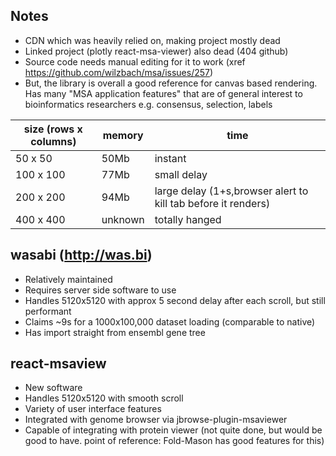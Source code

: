 ## Notes

- CDN which was heavily relied on, making project mostly dead
- Linked project (plotly react-msa-viewer) also dead (404 github)
- Source code needs manual editing for it to work (xref
  https://github.com/wilzbach/msa/issues/257)
- But, the library is overall a good reference for canvas based rendering. Has
  many "MSA application features" that are of general interest to bioinformatics
  researchers e.g. consensus, selection, labels

| size (rows x columns) | memory  | time                                                          |
| --------------------- | ------- | ------------------------------------------------------------- |
| 50 x 50               | 50Mb    | instant                                                       |
| 100 x 100             | 77Mb    | small delay                                                   |
| 200 x 200             | 94Mb    | large delay (1+s,browser alert to kill tab before it renders) |
| 400 x 400             | unknown | totally hanged                                                |

## wasabi (http://was.bi)

- Relatively maintained
- Requires server side software to use
- Handles 5120x5120 with approx 5 second delay after each scroll, but still
  performant
- Claims ~9s for a 1000x100,000 dataset loading (comparable to native)
- Has import straight from ensembl gene tree

## react-msaview

- New software
- Handles 5120x5120 with smooth scroll
- Variety of user interface features
- Integrated with genome browser via jbrowse-plugin-msaviewer
- Capable of integrating with protein viewer (not quite done, but would be good
  to have. point of reference: Fold-Mason has good features for this)
